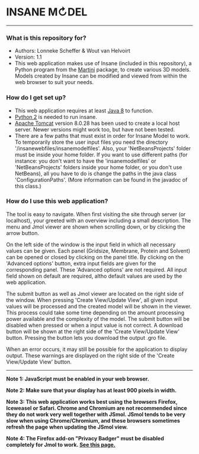 # INSANE M↻DEL #

---------------------

### What is this repository for? ###

* Authors: Lonneke Scheffer & Wout van Helvoirt
* Version: 1.1
* This web application makes use of Insane (included in this repository), a Python program from the [Martini](http://md.chem.rug.nl/) package, to create various 3D models. Models created by Insane can be modified and viewed from within the web browser to suit your needs.

### How do I get set up? ###

* This web application requires at least [Java 8](https://www.oracle.com/downloads/index.html) to function.
* [Python 2](https://www.python.org/downloads/release/python-2711/) is needed to run insane.
* [Apache Tomcat](http://tomcat.apache.org/download-80.cgi) version 8.0.28 has been used to create a local host server. Newer versions might work too, but have not been tested.
* There are a few paths that must exist in order for Insane Model to work. To temporarily store the user input files you need the directory '<your home folder>/insanewebfiles/insanemodelfiles'. Also, your 'NetBeansProjects' folder must be inside your home folder. If you want to use different paths (for instance: you don't want to have the 'insanemodelfiles' or 'NetBeansProjects' folders inside your home folder, or you don't use NetBeans), all you have to do is change the paths in the java class 'ConfigurationPaths'. (More information can be found in the javadoc of this class.)

### How do I use this web application? ###

The tool is easy to navigate. When first visiting the site through server (or localhost), your greeted with an overview including a small description. The menu and Jmol viewer are shown when scrolling down, or by clicking the arrow button.

On the left side of the window is the input field in which all necessary values can be given. Each panel (Gridsize, Membrane, Protein and Solvent) can be opened or closed by clicking on the panel title. By clicking on the 'Advanced options' button, extra input fields are given for the corresponding panel. These 'Advanced options' are not required. All input field shown on default are required, altho default values are used by the web application.

The submit button as well as Jmol viewer are located on the right side of the window. When pressing 'Create View/Update View', all given input values will be processed and the created model will be shown in the viewer. This process could take some time depending on the amount processing power available and the complexity of the model. The submit button will be disabled when pressed or when a input value is not correct. A download button will be shown at the right side of the 'Create View/Update View' button. Pressing the button lets you download the output .gro file.

When an error occurs, it may still be possible for the application to display output. These warnings are displayed on the right side of the 'Create View/Update View' button.

---------------------

**Note 1: JavaScript must be enabled in your web browser.**

**Note 2: Make sure that your display has at least 900 pixels in width.**

**Note 3: This web application works best using the browsers Firefox, Iceweasel or Safari. Chrome and Chromium are not recommended since they do not work very well together with JSmol. JSmol tends to be very slow when using Chrome/Chromium, and these browsers sometimes refresh the page when updating the JSmol view.**

**Note 4: The Firefox add-on "Privacy Badger" must be disabled completely for Jmol to work. [See this page.](http://wiki.jmol.org/index.php/Compatibility)**